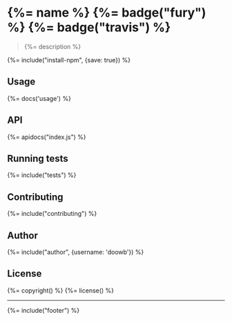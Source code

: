 # {%= name %} {%= badge("fury") %} {%= badge("travis") %}

> {%= description %}

{%= include("install-npm", {save: true}) %}

## Usage

{%= docs('usage') %}

## API
{%= apidocs("index.js") %}

## Running tests
{%= include("tests") %}

## Contributing
{%= include("contributing") %}

## Author
{%= include("author", {username: 'doowb'}) %}

## License
{%= copyright() %}
{%= license() %}

***

{%= include("footer") %}
